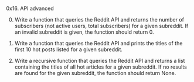 0x16. API advanced

0. Write a function that queries the Reddit API and returns the number of subscribers (not active users, total subscribers) for a given subreddit. If an invalid subreddit is given, the function should return 0.

1. Write a function that queries the Reddit API and prints the titles of the first 10 hot posts listed for a given subreddit.

2. Write a recursive function that queries the Reddit API and returns a list containing the titles of all hot articles for a given subreddit. If no results are found for the given subreddit, the function should return None.
